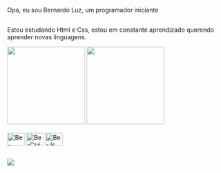 Opa, eu sou Bernardo Luz, um programador iniciante


##

Estou estudando Html e Css, estou em constante aprendizado querendo aprender novas linguagens.

<div>
    
<img height="180em" src="https://github-readme-stats.vercel.app/api?username=tbakira&show_icons=true&theme=dark&include_all_commits=true"/>
<img height="180em" src="https://github-readme-stats.vercel.app/api/top-langs/?username=tbakira&layout=compact&langs_count=168theme=dark"/>
</div>

 
<div style="display: inline_block"><br>
  <img align="center" alt="Be-Html" height="30" width="40" src="https://cdn.jsdelivr.net/gh/devicons/devicon@latest/icons/html5/html5-original.svg">
  <img align="center" alt="Be-Css" height="30" width="40" src="https://cdn.jsdelivr.net/gh/devicons/devicon@latest/icons/css3/css3-original.svg">
 <img align="center" alt="Be-Js" height="30" width="40" src= "https://cdn.jsdelivr.net/gh/devicons/devicon@latest/icons/javascript/javascript-original.svg">
</div>


##

<div>
  <a href ="mailto:beluzmartins@gmail.com"><img src="https://img.shields.io/badge/Gmail-D14836?style=for-the-badge&logo=gmail&logoColor=white" target="_blank"></a>
  <a href
</div>


